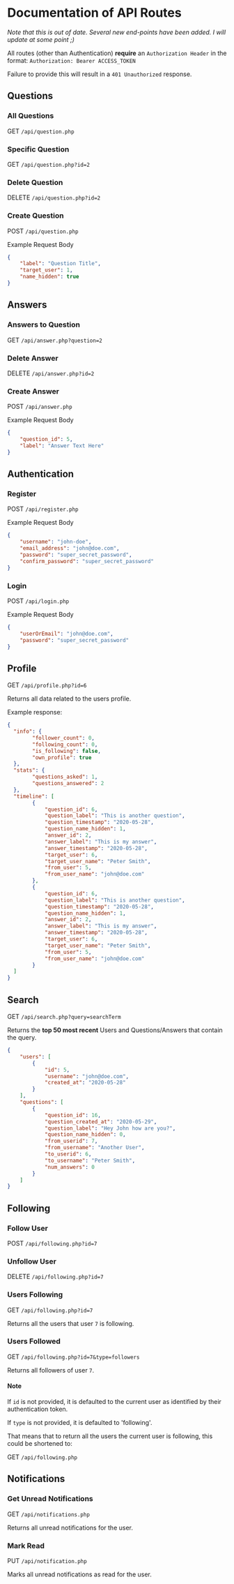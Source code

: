 # Documentation of API Routes

*Note that this is out of date. Several new end-points have been added. I will update at some point ;)*

All routes (other than Authentication) **require** an `Authorization Header` in the format: `Authorization: Bearer ACCESS_TOKEN`

Failure to provide this will result in a `401 Unauthorized` response.

## Questions

### All Questions
GET `/api/question.php`

### Specific Question
GET `/api/question.php?id=2`

### Delete Question
DELETE `/api/question.php?id=2`

### Create Question
POST `/api/question.php`

Example Request Body

```json
{
    "label": "Question Title",
    "target_user": 1,
    "name_hidden": true
}
```

## Answers

### Answers to Question
GET `/api/answer.php?question=2`

### Delete Answer
DELETE `/api/answer.php?id=2`

### Create Answer
POST `/api/answer.php`

Example Request Body

```json
{
    "question_id": 5,
    "label": "Answer Text Here"
}
```

## Authentication

### Register
POST `/api/register.php`

Example Request Body

```json
{
    "username": "john-doe",
    "email_address": "john@doe.com",
    "password": "super_secret_password",
    "confirm_password": "super_secret_password"
}
```

### Login
POST `/api/login.php`

Example Request Body

```json
{
    "userOrEmail": "john@doe.com",
    "password": "super_secret_password"
}
```

## Profile
GET `/api/profile.php?id=6`

Returns all data related to the users profile. 

Example response:
```json
{
  "info": {
        "follower_count": 0,
        "following_count": 0,
        "is_following": false,
        "own_profile": true  
  },
  "stats": {
        "questions_asked": 1,
        "questions_answered": 2
  },
  "timeline": [
        {
            "question_id": 6,
            "question_label": "This is another question",
            "question_timestamp": "2020-05-28",
            "question_name_hidden": 1,
            "answer_id": 2,
            "answer_label": "This is my answer",
            "answer_timestamp": "2020-05-28",
            "target_user": 6,
            "target_user_name": "Peter Smith",
            "from_user": 5,
            "from_user_name": "john@doe.com"
        },  
        {
            "question_id": 6,
            "question_label": "This is another question",
            "question_timestamp": "2020-05-28",
            "question_name_hidden": 1,
            "answer_id": 2,
            "answer_label": "This is my answer",
            "answer_timestamp": "2020-05-28",
            "target_user": 6,
            "target_user_name": "Peter Smith",
            "from_user": 5,
            "from_user_name": "john@doe.com"
        }
  ]
}
```

## Search

GET `/api/search.php?query=searchTerm`

Returns the **top 50 most recent** Users and Questions/Answers that contain the query.

```json
{
    "users": [
        {
            "id": 5,
            "username": "john@doe.com",
            "created_at": "2020-05-28"
        }
    ],
    "questions": [
        {
            "question_id": 16,
            "question_created_at": "2020-05-29",
            "question_label": "Hey John how are you?",
            "question_name_hidden": 0,
            "from_userid": 7,
            "from_username": "Another User",
            "to_userid": 6,
            "to_username": "Peter Smith",
            "num_answers": 0
        }
    ]
}
```

## Following

### Follow User
POST `/api/following.php?id=7`

### Unfollow User
DELETE `/api/following.php?id=7`

### Users Following
GET `/api/following.php?id=7`

Returns all the users that user `7` is following.

### Users Followed
GET `/api/following.php?id=7&type=followers`

Returns all followers of user `7`. 

#### Note
If `id` is not provided, it is defaulted to the current user as identified by their authentication token.

If `type` is not provided, it is defaulted to 'following'.

That means that to return all the users the current user is following, this could be shortened to: 

GET `/api/following.php` 

## Notifications

### Get Unread Notifications
GET `/api/notifications.php`

Returns all unread notifications for the user.

### Mark Read
PUT `/api/notification.php`

Marks all unread notifications as read for the user. 